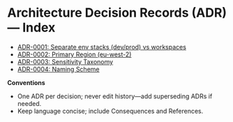 ﻿# Architecture Decision Records (ADR) — Index

- [ADR-0001: Separate env stacks (dev/prod) vs workspaces](0001-env-stacks-vs-workspaces.md)
- [ADR-0002: Primary Region (eu-west-2)](0002-primary-region.md)
- [ADR-0003: Sensitivity Taxonomy](0003-sensitivity-taxonomy.md)
- [ADR-0004: Naming Scheme](0004-naming-scheme.md)

**Conventions**
- One ADR per decision; never edit history—add superseding ADRs if needed.
- Keep language concise; include Consequences and References.
